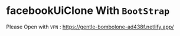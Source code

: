 # facebookUiClone With `BootStrap`

Please Open with `VPN` : 
https://gentle-bombolone-ad438f.netlify.app/
